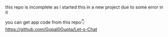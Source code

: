 this repo is incomplete as i started this in a new project due to some error in it

you can get app code from this repo👇                                                                                     
https://github.com/Gopal0Gupta/Let-s-Chat
